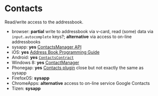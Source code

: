 # Contacts
Read/write access to the addressbook.

* browser: **partial** write to addressbook via v-card, read (some) data via `input.autocomplete` keys?; **alternative** via access to on-line addressbooks
* sysapp: **yes** [ContactsManager API](http://www.w3.org/2012/sysapps/contacts-manager-api/)
* iOS: **yes** [Address Book Programming Guide](https://developer.apple.com/library/ios/documentation/ContactData/Conceptual/AddressBookProgrammingGuideforiPhone/Introduction.html)
* Android: **yes** [`ContactsContract`](http://developer.android.com/reference/android/provider/ContactsContract.html)
* Windows 8: **yes** [ContactManager](http://msdn.microsoft.com/en-us/library/windows/apps/windows.applicationmodel.contacts.contactmanager.aspx)
* Phonegap: **yes** [Contacts plugin](http://cordova.apache.org/docs/en/3.3.0/cordova_contacts_contacts.md.html#Contacts) close but not exactly the same as sysapp
* FirefoxOS: **sysapp**
* ChromeApps: **alternative** access to on-line service Google Contacts
* Tizen: **sysapp**

